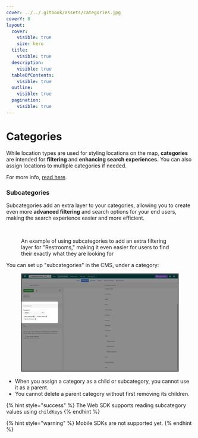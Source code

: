 ```yaml
---
cover: ../../.gitbook/assets/categories.jpg
coverY: 0
layout:
  cover:
    visible: true
    size: hero
  title:
    visible: true
  description:
    visible: true
  tableOfContents:
    visible: true
  outline:
    visible: true
  pagination:
    visible: true
---
```


# Categories

While location types are used for styling locations on the map, **categories** are intended for **filtering** and **enhancing search experiences.** You can also assign locations to multiple categories if needed.&#x20;

For more info, [read here](interface-overview.md#categories).

### Subcategories

Subcategories add an extra layer to your categories, allowing you to create even more **advanced filtering** and search options for your end users, making the search experience easier and more efficient.

<figure><img src="../../.gitbook/assets/Clipboard-20250509-060658-633.gif" alt=""><figcaption><p>An example of using subcategories to add an extra filtering layer for "Restrooms," making it even easier for users to find their exactly what they are looking for</p></figcaption></figure>

You can set up "subcategories" in the CMS, under a category:

<figure><img src="../../.gitbook/assets/CleanShot 2025-05-12 at 15.43.53.png" alt=""><figcaption></figcaption></figure>

* When you assign a category as a child or subcategory, you cannot use it as a parent.
* You cannot delete a parent category without first removing its children.

{% hint style="success" %}
The Web SDK supports reading subcategory values using `childKeys`&#x20;
{% endhint %}

{% hint style="warning" %}
Mobile SDKs are not supported yet.
{% endhint %}
